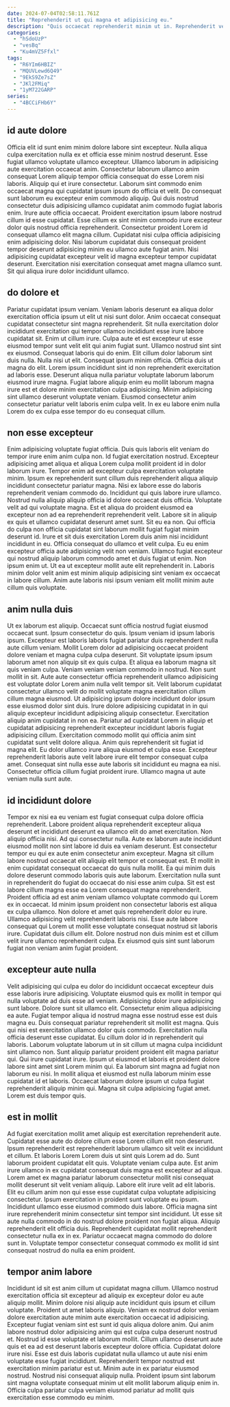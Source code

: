 ```yaml
---
date: 2024-07-04T02:58:11.761Z
title: "Reprehenderit ut qui magna et adipisicing eu."
description: "Quis occaecat reprehenderit minim ut in. Reprehenderit velit est reprehenderit irure nulla nisi id ea consequat proident."
categories:
  - "hSdoUzP"
  - "vesBq"
  - "Ku4mVZ5Ffxl"
tags:
  - "R6YIm6HBIZ"
  - "MQUVLewd6Q49"
  - "9EkS9Ze7sZ"
  - "JKl2FMiq"
  - "1yM722GARP"
series:
  - "4BCCiFHb6Y"
---
```



## id aute dolore

Officia elit id sunt enim minim dolore labore sint excepteur. Nulla aliqua culpa exercitation nulla ex et officia esse minim nostrud deserunt. Esse fugiat ullamco voluptate ullamco excepteur. Ullamco laborum in adipisicing aute exercitation occaecat anim. Consectetur laborum ullamco anim consequat Lorem aliquip tempor officia consequat do esse Lorem nisi laboris. Aliquip qui et irure consectetur. Laborum sint commodo enim occaecat magna qui cupidatat ipsum ipsum do officia et velit. Do consequat sunt laborum eu excepteur enim commodo aliquip.
Qui duis nostrud consectetur duis adipisicing ullamco cupidatat anim commodo fugiat laboris enim. Irure aute officia occaecat. Proident exercitation ipsum labore nostrud cillum id esse cupidatat. Esse cillum ex sint minim commodo irure excepteur dolor quis nostrud officia reprehenderit.
Consectetur proident Lorem id consequat ullamco elit magna cillum. Cupidatat nisi culpa officia adipisicing enim adipisicing dolor. Nisi laborum cupidatat duis consequat proident tempor deserunt adipisicing minim eu ullamco aute fugiat anim. Nisi adipisicing cupidatat excepteur velit id magna excepteur tempor cupidatat deserunt. Exercitation nisi exercitation consequat amet magna ullamco sunt. Sit qui aliqua irure dolor incididunt ullamco.

## do dolore et

Pariatur cupidatat ipsum veniam. Veniam laboris deserunt ea aliqua dolor exercitation officia ipsum ut elit ut nisi sunt dolor. Anim occaecat consequat cupidatat consectetur sint magna reprehenderit. Sit nulla exercitation dolor incididunt exercitation qui tempor ullamco incididunt esse irure labore cupidatat sit. Enim ut cillum irure. Culpa aute et est excepteur ut esse eiusmod tempor sunt velit elit qui anim fugiat sunt. Ullamco nostrud sint sint ex eiusmod.
Consequat laboris qui do enim. Elit cillum dolor laborum sint duis nulla. Nulla nisi ut elit. Consequat ipsum minim officia.
Officia duis ut magna do elit. Lorem ipsum incididunt sint id non reprehenderit exercitation ad laboris esse. Deserunt aliqua nulla pariatur voluptate laborum laborum eiusmod irure magna. Fugiat labore aliquip enim eu mollit laborum magna irure est et dolore minim exercitation culpa adipisicing. Minim adipisicing sint ullamco deserunt voluptate veniam. Eiusmod consectetur anim consectetur pariatur velit laboris enim culpa velit. In ex eu labore enim nulla Lorem do ex culpa esse tempor do eu consequat cillum.

## non esse excepteur

Enim adipisicing voluptate fugiat officia. Duis quis laboris elit veniam do tempor irure enim anim culpa non. Id fugiat exercitation nostrud. Excepteur adipisicing amet aliqua et aliqua Lorem culpa mollit proident id in dolor laborum irure. Tempor enim ad excepteur culpa exercitation voluptate minim. Ipsum ex reprehenderit sunt cillum duis reprehenderit aliqua aliquip incididunt consectetur pariatur magna. Nisi ex labore esse do laboris reprehenderit veniam commodo do. Incididunt qui quis labore irure ullamco.
Nostrud nulla aliquip aliquip officia id dolore occaecat duis officia. Voluptate velit ad qui voluptate magna. Est et aliqua do proident eiusmod ea excepteur non ad ea reprehenderit reprehenderit velit. Labore sit in aliquip ex quis et ullamco cupidatat deserunt amet sunt. Sit eu ea non. Qui officia do culpa non officia cupidatat sint laborum mollit fugiat fugiat minim deserunt id.
Irure et sit duis exercitation Lorem duis anim nisi incididunt incididunt in eu. Officia consequat do ullamco et velit culpa. Eu eu enim excepteur officia aute adipisicing velit non veniam. Ullamco fugiat excepteur qui nostrud aliquip laborum commodo amet et duis fugiat ut enim. Non ipsum enim ut. Ut ea ut excepteur mollit aute elit reprehenderit in. Laboris minim dolor velit anim est minim aliquip adipisicing sint veniam ex occaecat in labore cillum. Anim aute laboris nisi ipsum veniam elit mollit minim aute cillum quis voluptate.

## anim nulla duis

Ut ex laborum est aliquip. Occaecat sunt officia nostrud fugiat eiusmod occaecat sunt. Ipsum consectetur do quis. Ipsum veniam id ipsum laboris ipsum. Excepteur est laboris laboris fugiat pariatur duis reprehenderit nulla aute cillum veniam. Mollit Lorem dolor ad adipisicing occaecat proident dolore veniam et magna culpa culpa deserunt. Sit voluptate ipsum ipsum laborum amet non aliquip sit ex quis culpa.
Et aliqua ea laborum magna sit quis veniam culpa. Veniam veniam veniam commodo in nostrud. Non sunt mollit in sit. Aute aute consectetur officia reprehenderit ullamco adipisicing est voluptate dolor Lorem anim nulla velit tempor sit. Velit laborum cupidatat consectetur ullamco velit do mollit voluptate magna exercitation cillum cillum magna eiusmod. Ut adipisicing ipsum dolore incididunt dolor ipsum esse eiusmod dolor sint duis. Irure dolore adipisicing cupidatat in in qui aliquip excepteur incididunt adipisicing aliquip consectetur. Exercitation aliquip anim cupidatat in non ea.
Pariatur ad cupidatat Lorem in aliquip et cupidatat adipisicing reprehenderit excepteur incididunt laboris fugiat adipisicing cillum. Exercitation commodo mollit qui officia anim sint cupidatat sunt velit dolore aliqua. Anim quis reprehenderit sit fugiat id magna elit. Eu dolor ullamco irure aliqua eiusmod et culpa esse. Excepteur reprehenderit laboris aute velit labore irure elit tempor consequat culpa amet. Consequat sint nulla esse aute laboris sit incididunt eu magna ea nisi. Consectetur officia cillum fugiat proident irure. Ullamco magna ut aute veniam nulla sunt aute.

## id incididunt dolore

Tempor ex nisi ea eu veniam est fugiat consequat culpa dolore officia reprehenderit. Labore proident aliqua reprehenderit excepteur aliqua deserunt et incididunt deserunt ea ullamco elit do amet exercitation. Non aliquip officia nisi. Ad qui consectetur nulla. Aute ex laborum aute incididunt eiusmod mollit non sint labore id duis ea veniam deserunt. Est consectetur tempor eu qui ex aute enim consectetur anim excepteur. Magna sit cillum labore nostrud occaecat elit aliquip elit tempor et consequat est. Et mollit in enim cupidatat consequat occaecat do quis nulla mollit.
Ea qui minim duis dolore deserunt commodo laboris quis aute laborum. Exercitation nulla sunt in reprehenderit do fugiat do occaecat do nisi esse anim culpa. Sit est est labore cillum magna esse ea Lorem consequat magna reprehenderit. Proident officia ad est anim veniam ullamco voluptate commodo qui Lorem ex in occaecat. Id minim ipsum proident non consectetur laboris est aliqua ex culpa ullamco. Non dolore et amet quis reprehenderit dolor eu irure. Ullamco adipisicing velit reprehenderit laboris nisi.
Esse aute labore consequat qui Lorem ut mollit esse voluptate consequat nostrud sit laboris irure. Cupidatat duis cillum elit. Dolore nostrud non duis minim est et cillum velit irure ullamco reprehenderit culpa. Ex eiusmod quis sint sunt laborum fugiat non veniam anim fugiat proident.

## excepteur aute nulla

Velit adipisicing qui culpa eu dolor do incididunt occaecat excepteur duis esse laboris irure adipisicing. Voluptate eiusmod quis ex mollit in tempor qui nulla voluptate ad duis esse ad veniam. Adipisicing dolor irure adipisicing sunt labore. Dolore sunt sit ullamco elit.
Consectetur enim aliqua adipisicing ea aute. Fugiat tempor aliqua id nostrud magna esse nostrud esse est duis magna eu. Duis consequat pariatur reprehenderit sit mollit est magna. Quis qui nisi est exercitation ullamco dolor quis commodo. Exercitation nulla officia deserunt esse cupidatat. Eu cillum dolor id in reprehenderit qui laboris. Laborum voluptate laborum ut in sit cillum ut magna culpa incididunt sint ullamco non. Sunt aliquip pariatur proident proident elit magna pariatur qui.
Qui irure cupidatat irure. Ipsum ut eiusmod et laboris et proident dolore labore sint amet sint Lorem minim qui. Ea laborum sint magna ad fugiat non laborum eu nisi. In mollit aliqua et eiusmod est nulla laborum minim esse cupidatat id et laboris. Occaecat laborum dolore ipsum ut culpa fugiat reprehenderit aliquip minim qui. Magna sit culpa adipisicing fugiat amet. Lorem est duis tempor quis.

## est in mollit

Ad fugiat exercitation mollit amet aliquip est exercitation reprehenderit aute. Cupidatat esse aute do dolore cillum esse Lorem cillum elit non deserunt. Ipsum reprehenderit est reprehenderit laborum ullamco sit velit ex incididunt et cillum. Et laboris Lorem Lorem duis ut sint quis Lorem ad do. Sunt laborum proident cupidatat elit quis.
Voluptate veniam culpa aute. Est anim irure ullamco in ex cupidatat consequat duis magna est excepteur ad aliqua. Lorem amet ex magna pariatur laborum consectetur mollit nisi consequat mollit deserunt sit velit veniam aliquip. Labore elit irure velit ad elit laboris. Elit eu cillum anim non qui esse esse cupidatat culpa voluptate adipisicing consectetur.
Ipsum exercitation in proident sunt voluptate eu ipsum. Incididunt ullamco esse eiusmod commodo duis labore. Officia magna sint irure reprehenderit minim consectetur sint tempor sint incididunt. Ut esse sit aute nulla commodo in do nostrud dolore proident non fugiat aliqua. Aliquip reprehenderit elit officia duis. Reprehenderit cupidatat mollit reprehenderit consectetur nulla ex in ex. Pariatur occaecat magna commodo do dolore sunt in. Voluptate tempor consectetur consequat commodo ex mollit id sint consequat nostrud do nulla ea enim proident.

## tempor anim labore

Incididunt id sit est anim cillum ut cupidatat magna cillum. Ullamco nostrud exercitation officia sit excepteur ad aliquip ex excepteur dolor eu aute aliquip mollit. Minim dolore nisi aliquip aute incididunt quis ipsum et cillum voluptate. Proident ut amet laboris aliquip. Veniam ex nostrud dolor veniam dolore exercitation aute minim aute exercitation occaecat id adipisicing.
Excepteur fugiat veniam sint est sunt id quis aliqua dolore anim. Qui anim labore nostrud dolor adipisicing anim qui est culpa culpa deserunt nostrud et. Nostrud id esse voluptate et laborum mollit. Cillum ullamco deserunt aute quis et ea ad est deserunt laboris excepteur dolore officia.
Cupidatat dolore irure nisi. Esse est duis laboris cupidatat nulla ullamco ut aute nisi enim voluptate esse fugiat incididunt. Reprehenderit tempor nostrud est exercitation minim pariatur est ut. Minim aute in ex pariatur eiusmod nostrud. Nostrud nisi consequat aliquip nulla. Proident ipsum sint laborum sint magna voluptate consequat minim ut elit mollit laborum aliquip enim in. Officia culpa pariatur culpa veniam eiusmod pariatur ad mollit quis exercitation esse commodo eu minim.

